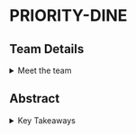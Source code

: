# PRIORITY-DINE

<!-- First Section -->
## Team Details
<details>
  <summary>Meet the team</summary>

  > Semester: 3rd Sem B. Tech. CSE

  > Section: S2

  > Member-1: Mithun Patil V N , 231CS234 , mithunpatilvn.231cs234@nitk.edu.in 

  > Member-2: Pranav Venkat Y K , 231CS242 , pranavvenkatyk.231cs242@nitk.edu.in

  > Member-3: Yashwanth R , 231CS265 , yashwanthr.231cs265@nitk.edu.in
</details>

<!-- Second Section -->
## Abstract
<details>
  <summary>Key Takeaways</summary>
  
    

</details>





 

</details>


